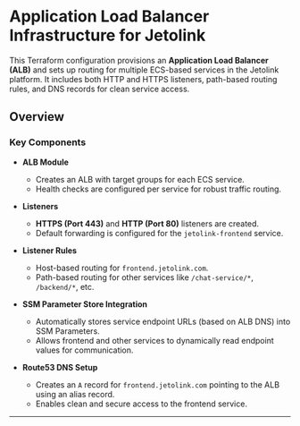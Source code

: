 # Application Load Balancer Infrastructure for Jetolink

This Terraform configuration provisions an **Application Load Balancer (ALB)** and sets up routing for multiple ECS-based services in the Jetolink platform. It includes both HTTP and HTTPS listeners, path-based routing rules, and DNS records for clean service access.

## Overview

### Key Components

- **ALB Module**
  - Creates an ALB with target groups for each ECS service.
  - Health checks are configured per service for robust traffic routing.

- **Listeners**
  - **HTTPS (Port 443)** and **HTTP (Port 80)** listeners are created.
  - Default forwarding is configured for the `jetolink-frontend` service.
  
- **Listener Rules**
  - Host-based routing for `frontend.jetolink.com`.
  - Path-based routing for other services like `/chat-service/*`, `/backend/*`, etc.

- **SSM Parameter Store Integration**
  - Automatically stores service endpoint URLs (based on ALB DNS) into SSM Parameters.
  - Allows frontend and other services to dynamically read endpoint values for communication.

- **Route53 DNS Setup**
  - Creates an `A` record for `frontend.jetolink.com` pointing to the ALB using an alias record.
  - Enables clean and secure access to the frontend service.

---
